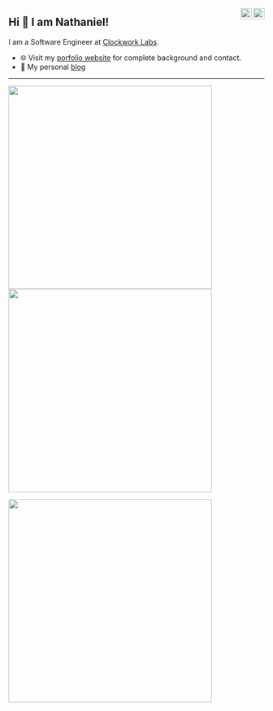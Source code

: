 <a href="https://twitter.com/NateTheWebDev" target="_blank" rel="nofollow"><img align="right" alt="Nathaniel's Twitter" width="22px" src="https://cdn.jsdelivr.net/npm/simple-icons@v3/icons/twitter.svg"/></a><a href="https://www.linkedin.com/in/nathaniel-richards-dev/" target="_blank" rel="nofollow"><img align="right" alt="Nathaniel's Linkdein" width="22px" src="https://cdn.jsdelivr.net/npm/simple-icons@v3/icons/linkedin.svg" /></a>

## Hi 👋 I am Nathaniel! 
I am a Software Engineer at [Clockwork Labs](https://clockworklabs.io/). 

- 🌐 Visit my [porfolio website](https://nathanielrichards.dev) for complete background and contact.
- 👋 My personal [blog](https://blog.nathanielrichards.dev)

---
<p>
  <img src = "https://github-readme-stats.vercel.app/api?username=NateTheDev1&show_icons=true&theme=bear" width = 400>
  <img src = "https://github-readme-streak-stats.herokuapp.com?user=NateTheDev1&theme=dark&hide_border=true" width = 400>
</p
<p>
  <img src = "https://github-readme-stats.vercel.app/api/top-langs/?username=NateTheDev1&layout=compact&theme=bear" width = 400>
</p>
